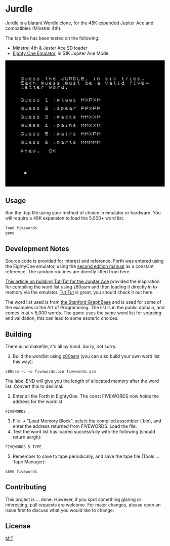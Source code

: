 # Jurdle

Jurdle is a blatant Wordle clone, for the 48K expanded Jupiter Ace and compatibles (Minstrel 4th).

The tap file has been tested on the following:
* Minstrel 4th & Jester Ace SD loader
* [Eighty One Emulator](http://www.jupiter-ace.co.uk/emulators_win.html#eightyone), in 51K Jupiter Ace Mode

![It's like Wordle, but for the Jupiter Ace](img/jurdle-demo.png)

## Usage

Run the .tap file using your method of choice in emulator or hardware.
You will require a 48K expansion to load the 5,000+ word list.

 ```
 load fivewords
 game
 ```

 ## Development Notes

 Source code is provided for interest and reference.  Forth was entered using the EightyOne emulator, using the [second edition manual](http://jupiter-ace.co.uk/usermanual.html) as a constant reference.  The random routines are directly lifted from here.

 [This article on building Tut-Tut for the Jupiter Ace](http://www.zx81keyboardadventure.com/2020/05/tut-tut-on-jupiter-ace-part-2.html) provided the inspiration for compiling the word list using z80asm and then loading it directly in to memory via the emulator.  [Tut Tut](https://github.com/markgbeckett/jupiter_ace/tree/master/tut-tut) is great, you should check it out here.

The word list used is from [the Stanford GraphBase](https://www-cs-faculty.stanford.edu/~knuth/sgb.html) and is used for some of the examples in the Art of Programming.  The list is in the public domain, and comes in at > 5,000 words.  The game uses the same word list for sourcing and validation, this can lead to some esoteric choices.

## Building

There is no makefile, it's all by hand.  Sorry, not sorry.

1. Build the wordlist using [z80asm](https://www.nongnu.org/z80asm/) (you can also build your own word list this way):

```
z80asm –L –o fivewords.bin fivewords.asm
```
The label END will give you the length of allocated memory after the word list.  Convert this to decimal.

2. Enter all the Forth in EightyOne.  The const FIVEWORDS now holds the address for the wordlist.
```
FIVEWORDS .
```
3. File -> "Load Memory Block", select the compiled assembler (.bin), and enter the address returned from FIVEWORDS.  Load the file.
4. Test the word list has loaded successfully with the following (should return aargh):

````
FIVEWORDS 5 TYPE
````
5. Remember to save to tape periodically, and save the tape file (Tools ... Tape Manager):

```
SAVE fivewords
```

## Contributing
This project is ... done.  However, if you spot something glaring or interesting, pull requests are welcome. For major changes, please open an issue first to discuss what you would like to change.

## License
[MIT](https://choosealicense.com/licenses/mit/)
